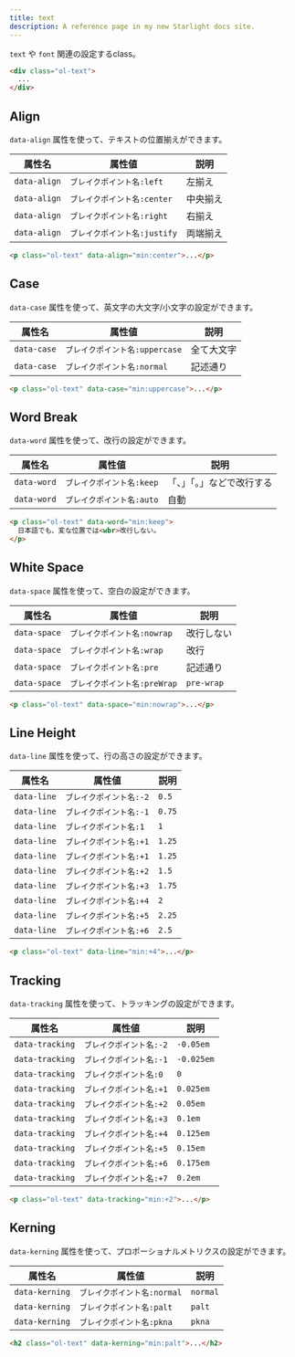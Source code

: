 ```yaml
---
title: text
description: A reference page in my new Starlight docs site.
---
```


`text` や `font` 関連の設定するclass。


```html
<div class="ol-text">
  ...
</div>
```

## Align

`data-align` 属性を使って、テキストの位置揃えができます。

| 属性名    | 属性値                    | 説明 |
| --------- | ------------------------- | ---- |
| `data-align` | `ブレイクポイント名:left` | 左揃え |
| `data-align` | `ブレイクポイント名:center` | 中央揃え |
| `data-align` | `ブレイクポイント名:right` | 右揃え |
| `data-align` | `ブレイクポイント名:justify` | 両端揃え |


```html
<p class="ol-text" data-align="min:center">...</p>
```

## Case

`data-case` 属性を使って、英文字の大文字/小文字の設定ができます。

| 属性名    | 属性値                    | 説明 |
| --------- | ------------------------- | ---- |
| `data-case` | `ブレイクポイント名:uppercase` | 全て大文字 |
| `data-case` | `ブレイクポイント名:normal` | 記述通り |



```html
<p class="ol-text" data-case="min:uppercase">...</p>
```

## Word Break

`data-word` 属性を使って、改行の設定ができます。

| 属性名    | 属性値                    | 説明 |
| --------- | ------------------------- | ---- |
| `data-word` | `ブレイクポイント名:keep` | 「、」「。」などで改行する |
| `data-word` | `ブレイクポイント名:auto` | 自動 |



```html
<p class="ol-text" data-word="min:keep">
  日本語でも、変な位置では<wbr>改行しない。
</p>
```

## White Space

`data-space` 属性を使って、空白の設定ができます。

| 属性名    | 属性値                    | 説明 |
| --------- | ------------------------- | ---- |
| `data-space` | `ブレイクポイント名:nowrap` | 改行しない |
| `data-space` | `ブレイクポイント名:wrap` | 改行 |
| `data-space` | `ブレイクポイント名:pre` | 記述通り |
| `data-space` | `ブレイクポイント名:preWrap` | `pre-wrap` |



```html
<p class="ol-text" data-space="min:nowrap">...</p>
```

## Line Height

`data-line` 属性を使って、行の高さの設定ができます。

| 属性名    | 属性値                    | 説明 |
| --------- | ------------------------- | ---- |
| `data-line` | `ブレイクポイント名:-2` | `0.5` |
| `data-line` | `ブレイクポイント名:-1` | `0.75` |
| `data-line` | `ブレイクポイント名:1` | `1` |
| `data-line` | `ブレイクポイント名:+1` | `1.25` |
| `data-line` | `ブレイクポイント名:+1` | `1.25` |
| `data-line` | `ブレイクポイント名:+2` | `1.5` |
| `data-line` | `ブレイクポイント名:+3` | `1.75` |
| `data-line` | `ブレイクポイント名:+4` | `2` |
| `data-line` | `ブレイクポイント名:+5` | `2.25` |
| `data-line` | `ブレイクポイント名:+6` | `2.5` |



```html
<p class="ol-text" data-line="min:+4">...</p>
```

## Tracking

`data-tracking` 属性を使って、トラッキングの設定ができます。

| 属性名    | 属性値                    | 説明 |
| --------- | ------------------------- | ---- |
| `data-tracking` | `ブレイクポイント名:-2` | `-0.05em` |
| `data-tracking` | `ブレイクポイント名:-1` | `-0.025em` |
| `data-tracking` | `ブレイクポイント名:0` | `0` |
| `data-tracking` | `ブレイクポイント名:+1` | `0.025em` |
| `data-tracking` | `ブレイクポイント名:+2` | `0.05em` |
| `data-tracking` | `ブレイクポイント名:+3` | `0.1em` |
| `data-tracking` | `ブレイクポイント名:+4` | `0.125em` |
| `data-tracking` | `ブレイクポイント名:+5` | `0.15em` |
| `data-tracking` | `ブレイクポイント名:+6` | `0.175em` |
| `data-tracking` | `ブレイクポイント名:+7` | `0.2em` |





```html
<p class="ol-text" data-tracking="min:+2">...</p>
```

## Kerning

`data-kerning` 属性を使って、プロポーショナルメトリクスの設定ができます。

| 属性名    | 属性値                    | 説明 |
| --------- | ------------------------- | ---- |
| `data-kerning` | `ブレイクポイント名:normal` | `normal` |
| `data-kerning` | `ブレイクポイント名:palt` | `palt` |
| `data-kerning` | `ブレイクポイント名:pkna` | `pkna` |






```html
<h2 class="ol-text" data-kerning="min:palt">...</h2>
```

